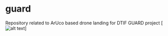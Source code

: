 # guard

Repository related to ArUco based drone landing for DTIF GUARD project [![alt text]((https://theguardproject.com/about/) "Project Website")]
